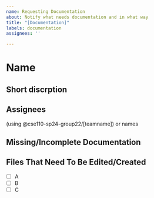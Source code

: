 ```yaml
---
name: Requesting Documentation
about: Notify what needs documentation and in what way
title: "[Documentation]"
labels: documentation
assignees: ''

---
```


# Name

## Short discrption

## Assignees
  (using @cse110-sp24-group22/[teamname]) or names

## Missing/Incomplete Documentation

## Files That Need To Be Edited/Created
- [ ] A
- [ ] B
- [ ] C
